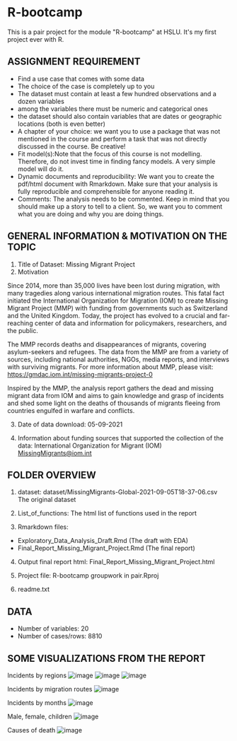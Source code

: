 # R-bootcamp 

This is a pair project for the module "R-bootcamp" at HSLU. It's my first project ever with R. 

## ASSIGNMENT REQUIREMENT
- Find a use case that comes with some data
- The choice of the case is completely up to you
- The dataset must contain at least a few hundred observations and a dozen variables
- among the variables there must be numeric and categorical ones
- the dataset should also contain variables that are dates or geographic locations (both is even better)
- A chapter of your choice: we want you to use a package that was not mentioned in the course and perform a task that was not directly discussed in the course. Be creative!
- Fit model(s):Note that the focus of this course is not modelling. Therefore, do not invest time in finding fancy models. A very simple model will do it.
- Dynamic documents and reproducibility: We want you to create the pdf/html document with Rmarkdown. Make sure that your analysis is fully
reproducible and comprehensible for anyone reading it.
- Comments: The analysis needs to be commented. Keep in mind that you should make up a story to tell to a client. So, we want you to comment what you are doing and why you are doing things.

## GENERAL INFORMATION & MOTIVATION ON THE TOPIC 

1. Title of Dataset: Missing Migrant Project 
2. Motivation

Since 2014, more than 35,000 lives have been lost during migration, with many tragedies along various international migration routes. This fatal fact initiated the International Organization for Migration (IOM) to create Missing Migrant Project (MMP) with funding from governments such as Switzerland and the United Kingdom. Today, the project has evolved to a crucial and far-reaching center of data and information for policymakers, researchers, and the public.

The MMP records deaths and disappearances of migrants, covering asylum-seekers and refugees. The data from the MMP are from a variety of sources, including national authorities, NGOs, media reports, and interviews with surviving migrants. For more information about MMP, please visit: https://gmdac.iom.int/missing-migrants-project-0

Inspired by the MMP, the analysis report gathers the dead and missing migrant data from IOM and aims to gain knowledge and grasp of incidents and shed some light on the deaths of thousands of migrants fleeing from countries engulfed in warfare and conflicts.

3. Date of data download: 05-09-2021 

4. Information about funding sources that supported the collection of the data: International Organization for Migrant (IOM) MissingMigrants@iom.int 

## FOLDER OVERVIEW 

1. dataset: dataset/MissingMigrants-Global-2021-09-05T18-37-06.csv 
The original dataset
	
2. List_of_functions: 
The html list of functions used in the report
	
3. Rmarkdown files: 
- Exploratory_Data_Analysis_Draft.Rmd (The draft with EDA)
- Final_Report_Missing_Migrant_Project.Rmd (The final report)
	
4. Output final report html: Final_Report_Missing_Migrant_Project.html
	
5. Project file: R-bootcamp groupwork in pair.Rproj 
	
6. readme.txt


## DATA
- Number of variables: 20 
- Number of cases/rows: 8810 

## SOME VISUALIZATIONS FROM THE REPORT
 Incidents by regions
![image](https://user-images.githubusercontent.com/83208743/171120890-719ab86d-f622-425d-b550-6b61b4fd924e.png)
![image](https://user-images.githubusercontent.com/83208743/171120956-f3b81200-4f4e-4a3b-b0b4-434943f128e4.png)
![image](https://user-images.githubusercontent.com/83208743/171120983-5c7b4cbc-f712-4387-b442-5fb007ac8e44.png)

Incidents by migration routes
![image](https://user-images.githubusercontent.com/83208743/171121265-32b44599-84db-4d36-bda0-45abb47d42c1.png)

Incidents by months
![image](https://user-images.githubusercontent.com/83208743/171121295-afafc5a4-8695-4391-899a-14de6da30c3e.png)

Male, female, children
![image](https://user-images.githubusercontent.com/83208743/171121375-b89a5354-19eb-40c9-bc59-997718862725.png)

Causes of death
![image](https://user-images.githubusercontent.com/83208743/171121440-e63fe72b-2bd4-4294-95dc-822c6b58034e.png)





